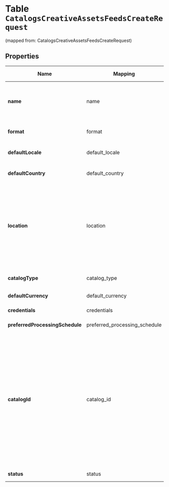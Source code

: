 
# Table `CatalogsCreativeAssetsFeedsCreateRequest`
(mapped from: CatalogsCreativeAssetsFeedsCreateRequest)

## Properties
Name | Mapping | SQL Type | Default | Type | Description | Notes
---- | ------- | -------- | ------- | ---- | ----------- | -----
**name** | name | text NOT NULL |  | **kotlin.String** | A human-friendly name associated to a given feed. | 
**format** | format | long NOT NULL |  | [**CatalogsFormat**](CatalogsFormat.md) |  |  [foreignkey]
**defaultLocale** | default_locale | long NOT NULL |  | [**CatalogsFeedsCreateRequestDefaultLocale**](CatalogsFeedsCreateRequestDefaultLocale.md) |  |  [foreignkey]
**defaultCountry** | default_country | long NOT NULL |  | [**Country**](Country.md) |  |  [foreignkey]
**location** | location | text NOT NULL |  | **kotlin.String** | The URL where a feed is available for download. This URL is what Pinterest will use to download a feed for processing. | 
**catalogType** | catalog_type | long NOT NULL |  | [**CatalogsType**](CatalogsType.md) |  |  [foreignkey]
**defaultCurrency** | default_currency | long |  | [**NullableCurrency**](NullableCurrency.md) |  |  [optional] [foreignkey]
**credentials** | credentials | long |  | [**CatalogsFeedCredentials**](CatalogsFeedCredentials.md) |  |  [optional] [foreignkey]
**preferredProcessingSchedule** | preferred_processing_schedule | long |  | [**CatalogsFeedProcessingSchedule**](CatalogsFeedProcessingSchedule.md) |  |  [optional] [foreignkey]
**catalogId** | catalog_id | text |  | **kotlin.String** | Catalog id pertaining to the feed. If not provided, feed will use a default catalog based on type. At the moment a catalog can not have multiple creative assets feeds but this will change in the future. |  [optional]
**status** | status | long |  | [**CatalogsStatus**](CatalogsStatus.md) |  |  [optional] [foreignkey]













